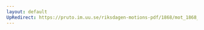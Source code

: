 ```yaml
---
layout: default
UpRedirect: https://pruto.im.uu.se/riksdagen-motions-pdf/1868/mot_1868__ak__325.pdf
---
```

